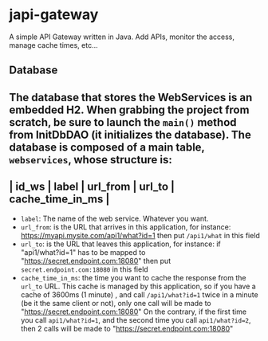 # japi-gateway
A simple API Gateway written in Java. Add APIs, monitor the access, manage cache times, etc...

## Database
The database that stores the WebServices is an embedded H2.
When grabbing the project from scratch, be sure to launch the `main()` method from InitDbDAO (it initializes the database).
The database is composed of a main table, `webservices`, whose structure is:
---------------------------------------------------------------------------------
|   id_ws   |   label   |   url_from  |     url_to    |     cache_time_in_ms    |
---------------------------------------------------------------------------------

+ `label`: The name of the web service. Whatever you want.
+ `url_from`: is the URL that arrives in this application, for instance: https://myapi.mysite.com/api1/what?id=1 then put `/api1/what` in this field
+ `url_to`: is the URL that leaves this application, for instance: if "api1/what?id=1" has to be mapped to "https://secret.endpoint.com:18080" then put `secret.endpoint.com:18080` in this field
+ `cache_time_in_ms`: the time you want to cache the response from the `url_to` URL. This cache is managed by this application, so if you have a cache of 3600ms (1 minute)
    , and call `/api1/what?id=1` twice in a minute (be it the same client or not), only one call will be made to "https://secret.endpoint.com:18080"
    On the contrary, if the first time you call `api1/what?id=1`, and the second time you call `api1/what?id=2`, then 2 calls will be made to "https://secret.endpoint.com:18080"
